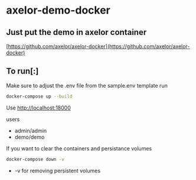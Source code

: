 # axelor-demo-docker

## Just put the demo in axelor container 

[https://github.com/axelor/axelor-docker](https://github.com/axelor/axelor-docker)

## To run[:]

Make sure to adjust the .env file from the sample.env template
run

```bash
docker-compose up --build
```

Use
[http://localhost:18000](http://localhost:18000)

users

- admin/admin
- demo/demo

If you want to clear the containers and persistance volumes

```bash
docker-compose down -v
```

- -v for removing persistent volumes
